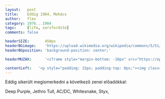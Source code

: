 ```yaml
---
layout:   post
title:    Eddig 1984, Mohács
author:   flex
category: 1976...1984
tags:     [life, sorsfordító]
comments: false

headerSIZE:       450px
headerBGimage:    'https://upload.wikimedia.org/wikipedia/commons/5/51/Small_Red_Rose.JPG'
headerBGposition: 'background-position: center;'

headerMUZAX:      '<iframe style="margin-bottom: -10px" src="https://open.spotify.com/embed/track/6fMZJZqhauwGrwobkPZVJ7?utm_source=generator" width="100%" height="80" frameBorder="0" allowfullscreen="" allow="autoplay; clipboard-write; encrypted-media; fullscreen; picture-in-picture"></iframe>'

contentLeft:   '<p style="padding: 15px; padding-top: 0px;"><img class="shadow" src="https://szechenyi-mohacs.edu.hu/wp-content/uploads/2022/02/cropped-cropped-20220118_091859-scaled-1.png"></p>'
---
```


Eddig sikerült megismerkedni a következő zenei előadókkal:

Deep Purple, Jethro Tull, AC/DC, Whitesnake, Styx, 